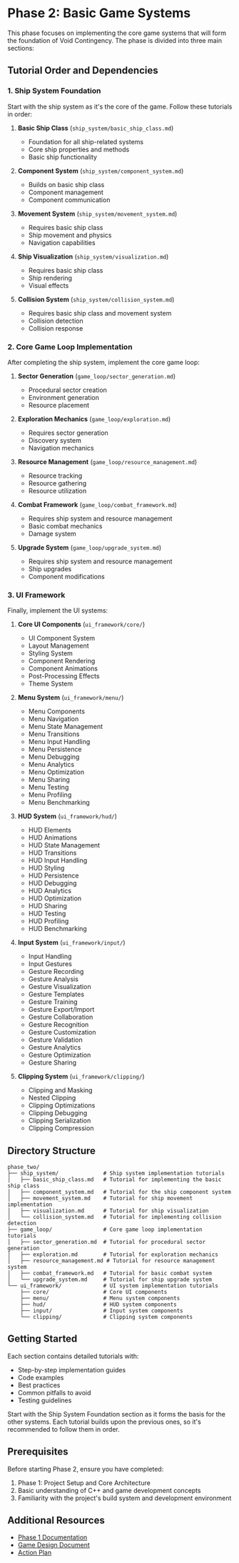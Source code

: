 # Phase 2: Basic Game Systems

This phase focuses on implementing the core game systems that will form the foundation of Void Contingency. The phase is divided into three main sections:

## Tutorial Order and Dependencies

### 1. Ship System Foundation

Start with the ship system as it's the core of the game. Follow these tutorials in order:

1. **Basic Ship Class** (`ship_system/basic_ship_class.md`)

   - Foundation for all ship-related systems
   - Core ship properties and methods
   - Basic ship functionality

2. **Component System** (`ship_system/component_system.md`)

   - Builds on basic ship class
   - Component management
   - Component communication

3. **Movement System** (`ship_system/movement_system.md`)

   - Requires basic ship class
   - Ship movement and physics
   - Navigation capabilities

4. **Ship Visualization** (`ship_system/visualization.md`)

   - Requires basic ship class
   - Ship rendering
   - Visual effects

5. **Collision System** (`ship_system/collision_system.md`)
   - Requires basic ship class and movement system
   - Collision detection
   - Collision response

### 2. Core Game Loop Implementation

After completing the ship system, implement the core game loop:

1. **Sector Generation** (`game_loop/sector_generation.md`)

   - Procedural sector creation
   - Environment generation
   - Resource placement

2. **Exploration Mechanics** (`game_loop/exploration.md`)

   - Requires sector generation
   - Discovery system
   - Navigation mechanics

3. **Resource Management** (`game_loop/resource_management.md`)

   - Resource tracking
   - Resource gathering
   - Resource utilization

4. **Combat Framework** (`game_loop/combat_framework.md`)

   - Requires ship system and resource management
   - Basic combat mechanics
   - Damage system

5. **Upgrade System** (`game_loop/upgrade_system.md`)
   - Requires ship system and resource management
   - Ship upgrades
   - Component modifications

### 3. UI Framework

Finally, implement the UI systems:

1. **Core UI Components** (`ui_framework/core/`)

   - UI Component System
   - Layout Management
   - Styling System
   - Component Rendering
   - Component Animations
   - Post-Processing Effects
   - Theme System

2. **Menu System** (`ui_framework/menu/`)

   - Menu Components
   - Menu Navigation
   - Menu State Management
   - Menu Transitions
   - Menu Input Handling
   - Menu Persistence
   - Menu Debugging
   - Menu Analytics
   - Menu Optimization
   - Menu Sharing
   - Menu Testing
   - Menu Profiling
   - Menu Benchmarking

3. **HUD System** (`ui_framework/hud/`)

   - HUD Elements
   - HUD Animations
   - HUD State Management
   - HUD Transitions
   - HUD Input Handling
   - HUD Styling
   - HUD Persistence
   - HUD Debugging
   - HUD Analytics
   - HUD Optimization
   - HUD Sharing
   - HUD Testing
   - HUD Profiling
   - HUD Benchmarking

4. **Input System** (`ui_framework/input/`)

   - Input Handling
   - Input Gestures
   - Gesture Recording
   - Gesture Analysis
   - Gesture Visualization
   - Gesture Templates
   - Gesture Training
   - Gesture Export/Import
   - Gesture Collaboration
   - Gesture Recognition
   - Gesture Customization
   - Gesture Validation
   - Gesture Analytics
   - Gesture Optimization
   - Gesture Sharing

5. **Clipping System** (`ui_framework/clipping/`)
   - Clipping and Masking
   - Nested Clipping
   - Clipping Optimizations
   - Clipping Debugging
   - Clipping Serialization
   - Clipping Compression

## Directory Structure

```
phase_two/
├── ship_system/              # Ship system implementation tutorials
│   ├── basic_ship_class.md   # Tutorial for implementing the basic ship class
│   ├── component_system.md   # Tutorial for the ship component system
│   ├── movement_system.md    # Tutorial for ship movement implementation
│   ├── visualization.md      # Tutorial for ship visualization
│   └── collision_system.md   # Tutorial for implementing collision detection
├── game_loop/                # Core game loop implementation tutorials
│   ├── sector_generation.md  # Tutorial for procedural sector generation
│   ├── exploration.md        # Tutorial for exploration mechanics
│   ├── resource_management.md # Tutorial for resource management system
│   ├── combat_framework.md   # Tutorial for basic combat system
│   └── upgrade_system.md     # Tutorial for ship upgrade system
└── ui_framework/             # UI system implementation tutorials
    ├── core/                 # Core UI components
    ├── menu/                 # Menu system components
    ├── hud/                  # HUD system components
    ├── input/                # Input system components
    └── clipping/             # Clipping system components
```

## Getting Started

Each section contains detailed tutorials with:

- Step-by-step implementation guides
- Code examples
- Best practices
- Common pitfalls to avoid
- Testing guidelines

Start with the Ship System Foundation section as it forms the basis for the other systems. Each tutorial builds upon the previous ones, so it's recommended to follow them in order.

## Prerequisites

Before starting Phase 2, ensure you have completed:

1. Phase 1: Project Setup and Core Architecture
2. Basic understanding of C++ and game development concepts
3. Familiarity with the project's build system and development environment

## Additional Resources

- [Phase 1 Documentation](../phase_one/README.md)
- [Game Design Document](../GDD.md)
- [Action Plan](../action_plan.md)
